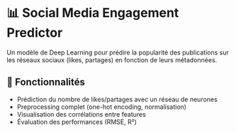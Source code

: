 # 📊 Social Media Engagement Predictor

Un modèle de Deep Learning pour prédire la popularité des publications sur les réseaux sociaux (likes, partages) en fonction de leurs métadonnées.

## 🚀 Fonctionnalités
- Prédiction du nombre de likes/partages avec un réseau de neurones
- Preprocessing complet (one-hot encoding, normalisation)
- Visualisation des corrélations entre features
- Évaluation des performances (RMSE, R²)

